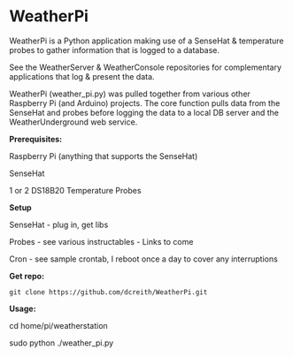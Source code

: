 WeatherPi
=========

WeatherPi is a Python application making use of a SenseHat & temperature probes
to gather information that is logged to a database.

See the WeatherServer & WeatherConsole repositories for complementary applications
that log & present the data.

WeatherPi (weather_pi.py) was pulled together from various other Raspberry Pi
(and Arduino) projects. The core function pulls data from the SenseHat
and probes before logging the data to a local DB server and the WeatherUnderground
web service.

**Prerequisites:**

Raspberry Pi (anything that supports the SenseHat)

SenseHat

1 or 2 DS18B20 Temperature Probes

**Setup**

SenseHat - plug in, get libs

Probes - see various instructables - Links to come

Cron - see sample crontab, I reboot once a day to cover any interruptions

**Get repo:**

    git clone https://github.com/dcreith/WeatherPi.git

**Usage:**

cd home/pi/weatherstation

sudo python ./weather_pi.py
